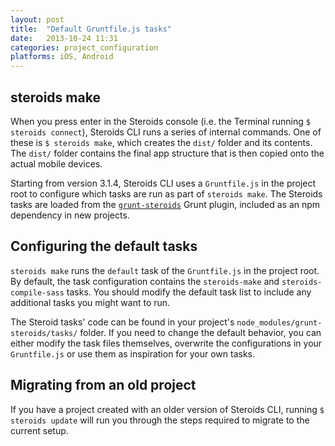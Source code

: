 ```yaml
---
layout: post
title:  "Default Gruntfile.js tasks"
date:   2013-10-24 11:31
categories: project_configuration
platforms: iOS, Android
---
```


## steroids make

When you press enter in the Steroids console (i.e. the Terminal running `$ steroids connect`), Steroids CLI runs a series of internal commands. One of these is `$ steroids make`, which creates the `dist/` folder and its contents. The `dist/` folder contains the final app structure that is then copied onto the actual mobile devices.

Starting from version 3.1.4, Steroids CLI uses a `Gruntfile.js` in the project root to configure which tasks are run as part of `steroids make`. The Steroids tasks are loaded from the [`grunt-steroids`](http://github.com/appgyver/grunt-steroids) Grunt plugin, included as an npm dependency in new projects.

## Configuring the default tasks

`steroids make` runs the `default` task of the `Gruntfile.js` in the project root. By default, the task configuration contains the `steroids-make` and `steroids-compile-sass` tasks. You should modify the default task list to include any additional tasks you might want to run.

The Steroid tasks' code can be found in your project's `node_modules/grunt-steroids/tasks/` folder. If you need to change the default behavior, you can either modify the task files themselves, overwrite the configurations in your `Gruntfile.js` or use them as inspiration for your own tasks.

## Migrating from an old project

If you have a project created with an older version of Steroids CLI, running `$ steroids update` will run you through the steps required to migrate to the current setup.
